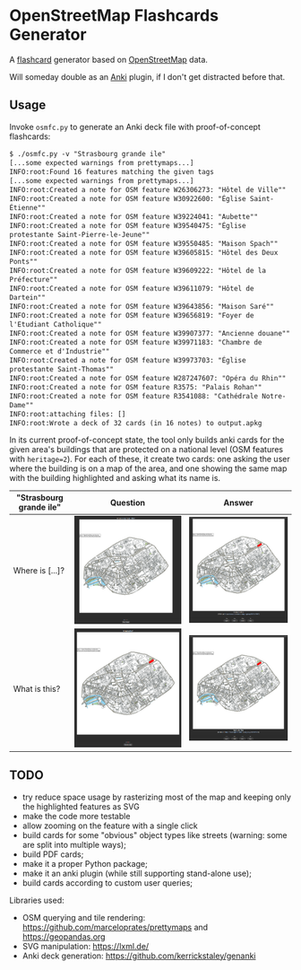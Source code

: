 # OpenStreetMap Flashcards Generator

A [flashcard](https://en.wikipedia.org/wiki/Flashcard) generator based on
[OpenStreetMap](https://wiki.osmfoundation.org/wiki/Main_Page) data.

Will someday double as an [Anki](https://apps.ankiweb.net/) plugin, if I don't
get distracted before that.

## Usage

Invoke `osmfc.py` to generate an Anki deck file with proof-of-concept
flashcards:

```console
$ ./osmfc.py -v "Strasbourg grande ile"
[...some expected warnings from prettymaps...]
INFO:root:Found 16 features matching the given tags
[...some expected warnings from prettymaps...]
INFO:root:Created a note for OSM feature W26306273: "Hôtel de Ville""
INFO:root:Created a note for OSM feature W30922600: "Église Saint-Étienne""
INFO:root:Created a note for OSM feature W39224041: "Aubette""
INFO:root:Created a note for OSM feature W39540475: "Église protestante Saint-Pierre-le-Jeune""
INFO:root:Created a note for OSM feature W39550485: "Maison Spach""
INFO:root:Created a note for OSM feature W39605815: "Hôtel des Deux Ponts""
INFO:root:Created a note for OSM feature W39609222: "Hôtel de la Préfecture""
INFO:root:Created a note for OSM feature W39611079: "Hôtel de Dartein""
INFO:root:Created a note for OSM feature W39643856: "Maison Saré""
INFO:root:Created a note for OSM feature W39656819: "Foyer de l'Etudiant Catholique""
INFO:root:Created a note for OSM feature W39907377: "Ancienne douane""
INFO:root:Created a note for OSM feature W39971183: "Chambre de Commerce et d'Industrie""
INFO:root:Created a note for OSM feature W39973703: "Église protestante Saint-Thomas""
INFO:root:Created a note for OSM feature W287247607: "Opéra du Rhin""
INFO:root:Created a note for OSM feature R3575: "Palais Rohan""
INFO:root:Created a note for OSM feature R3541088: "Cathédrale Notre-Dame""
INFO:root:attaching files: []
INFO:root:Wrote a deck of 32 cards (in 16 notes) to output.apkg
```

In its current proof-of-concept state, the tool only builds anki cards for the
given area's buildings that are protected on a national level (OSM features with
`heritage=2`). For each of these, it create two cards: one asking the user where
the building is on a map of the area, and one showing the same map with the
building highlighted and asking what its name is.

| "Strasbourg grande ile" | Question | Answer |
| ----------------------- | -------- | ------ |
| Where is [...]? | ![Screenshot for the question "Where is Opéra du Rhin?"](./examples/strasbourg_where_question.png) | ![Screenshot for the answer to "Where is Opéra du Rhin?"](./examples/strasbourg_where_answer.png) |
| What is this? | ![Screenshot for one "What is this?" question kind](./examples/strasbourg_what_question.png) | ![Screenshot for the answer to "What is this?" about the Cathédrale Notre-Dame](./examples/strasbourg_what_answer.png) |

## TODO

- try reduce space usage by rasterizing most of the map and keeping only the
  highlighted features as SVG
- make the code more testable
- allow zooming on the feature with a single click
- build cards for some "obvious" object types like streets (warning: some are
  split into multiple ways);
- build PDF cards;
- make it a proper Python package;
- make it an anki plugin (while still supporting stand-alone use);
- build cards according to custom user queries;

Libraries used:

- OSM querying and tile rendering: <https://github.com/marceloprates/prettymaps>
  and <https://geopandas.org>
- SVG manipulation: <https://lxml.de/>
- Anki deck generation: <https://github.com/kerrickstaley/genanki>
